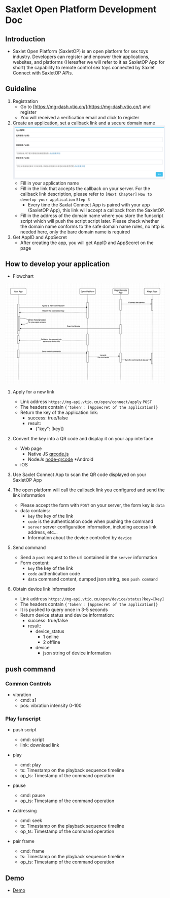 # Saxlet Open Platform Development Doc

## Introduction

*  Saxlet Open Platform (SaxletOP) is an open platform for sex toys industry. Developers can register and enpower their applications, websites, and platforms (Hereafter we will refer to it as SaxletOP App for short) the capability to remote control sex toys connected by Saxlet Connect with SaxletOP  APIs.

## Guideline


1. Registration
     * Go to [https://mg-dash.vtio.cn/](https://mg-dash.vtio.cn/) and register
     * You will received a verification email and click to register
2. Create an application, set a callback link and a secure domain name
    ![create-app.png](res/create-app.png)
     * Fill in your application name
     * Fill in the link that accepts the callback on your server. For the callback link description, please refer to `[Next Chapter]` `How to develop your application` `Step 3`
         * Every time the Saxlat Connect App is paired with your app (SaxletOP App), this link will accept a callback from the SaxletOP.
     * Fill in the address of the domain name where you store the funscript script which will push the script script later.  Please check whether the domain name conforms to the safe domain name rules, no http is needed here, only the bare domain name is required
3. Get AppID and AppSecret
     * After creating the app, you will get AppID and AppSecret on the page


## How to develop your application

* Flowchart

![flow.png](res/flow.png)

1. Apply for a new link
     * Link address `https://mg-api.vtio.cn/open/connect/apply` `POST`
     * The headers contain `{'token': [AppSecret of the application]}`
     * Return the key of the application link:
         * success: true/false
         * result:
             * {"key": [key]}

2. Convert the key into a QR code and display it on your app interface
     * Web page
         * Native JS [qrcode.js](http://davidshimjs.github.io/qrcodejs/)
         * NodeJs [node-qrcode](https://www.npmjs.com/package/qrcode)
         *Android
     * iOS
3. Use Saxlet Connect App to scan the QR code displayed on your SaxletOP App
4. The open platform will call the callback link you configured and send the link information
     * Please accept the form with `POST` on your server, the form key is `data`
     * data contains:
         * `key` the key of the link
         * `code` is the authentication code when pushing the command
         * `server` server configuration information, including access link address, etc...
         * Information about the device controlled by `device`
5. Send command
     * Send a `post` request to the url contained in the `server` information
     * Form content:
         * `key` the key of the link
         * `code` authentication code
         * `data` command content, dumped json string, see `push command`

6. Obtain device link information
     * Link address `https://mg-api.vtio.cn/open/device/status?key=[key]`
     * The headers contain `{'token': [AppSecret of the application]}`
     * It is pushed to query once in 3-5 seconds
     * Return device status and device information:
         * success: true/false
         * result:
             * device_status
                 * 1 online
                 * 2 offline
             * device
                 * json string of device information

## push command

### Common Controls

* vibration
     * cmd: s1
     * pos: vibration intensity 0-100

### Play funscript

* push script
     * cmd: script
     * link: download link

* play
     * cmd: play
     * ts: Timestamp on the playback sequence timeline
     * op_ts: Timestamp of the command operation

* pause
     * cmd: pause
     * op_ts: Timestamp of the command operation

* Addressing
     * cmd: seek
     * ts: Timestamp on the playback sequence timeline
     * op_ts: Timestamp of the command operation

* pair frame
     * cmd: frame
     * ts: Timestamp on the playback sequence timeline
     * op_ts: Timestamp of the command operation

## Demo

* [Demo](https://htmlpreview.github.io/?https://github.com/vtrump/magicremote-docs/blob/main/docs/demo.html)